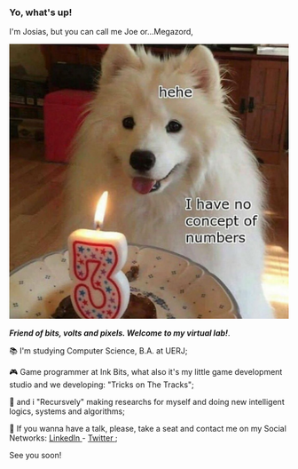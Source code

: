### Yo, what's up!

<!--
**megazordcarioca/megazordcarioca** is a ✨ _special_ ✨ repository because its `README.md` (this file) appears on your GitHub profile.

Here are some ideas to get you started:

- 🔭 I’m currently working on ...
- 🌱 I’m currently learning ...
- 👯 I’m looking to collaborate on ...
- 🤔 I’m looking for help with ...
- 💬 Ask me about ...
- 📫 How to reach me: ...
- 😄 Pronouns: ...
- ⚡ Fun fact: ...
-->
I'm Josias, but you can call me Joe or...Megazord,

![](https://github.com/megazordcarioca/megazordcarioca/blob/main/22d.jpg)

<i><b>Friend of bits, volts and pixels. Welcome to my virtual lab!</i></b>.

📚  I'm studying Computer Science, B.A. at UERJ;

🎮  Game programmer at Ink Bits, what also it's my little game development studio and we developing: "Tricks on The Tracks";

🔭  and i "Recursvely" making researchs for myself and doing new intelligent logics, systems and algorithms;

💬  If you wanna have a talk, please, take a seat and contact me on my Social Networks:
  <a href = "http://linkedin.com/in/megamd"> LinkedIn </a> - <a href= "https://twitter.com/megazordcarioca"> Twitter </a>;
  
  See you soon!
